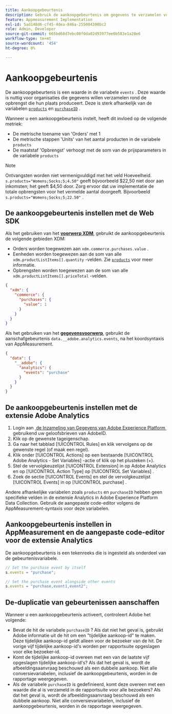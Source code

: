 ```yaml
---
title: Aankoopgebeurtenis
description: Gebruik de aankoopgebeurtenis om gegevens te verzamelen voor de metriek 'Bestellingen', 'Eenheden' en 'Opbrengst'.
feature: Appmeasurement Implementation
exl-id: 5ad148d6-cf45-4dea-846a-255004300bc2
role: Admin, Developer
source-git-commit: 665bd68d7ebc08f0da02d93977ee0b583e1a28e6
workflow-type: tm+mt
source-wordcount: '454'
ht-degree: 0%

---
```


# Aankoopgebeurtenis

De aankoopgebeurtenis is een waarde in de variabele `events` . Deze waarde is nuttig voor organisaties die gegevens willen verzamelen rond de opbrengst die hun plaats produceert. Deze is sterk afhankelijk van de variabelen [`products`](../products.md) en [`purchaseID`](../purchaseid.md) .

Wanneer u een aankoopgebeurtenis instelt, heeft dit invloed op de volgende metriek:

* De metrische toename van &#39;Orders&#39; met 1
* De metrische stappen &#39;Units&#39; van het aantal producten in de variabele `products`
* De maatstaf &#39;Opbrengst&#39; verhoogt met de som van de prijsparameters in de variabele `products`

>[!NOTE]
>
>Ontvangsten worden niet vermenigvuldigd met het veld Hoeveelheid. `s.products="Womens;Socks;5;4.50"` geeft bijvoorbeeld $22,50 niet door aan inkomsten; het geeft $4,50 door. Zorg ervoor dat uw implementatie de totale opbrengsten voor het vermelde aantal doorgeeft. Bijvoorbeeld `s.products="Womens;Socks;5;22.50"` .

## De aankoopgebeurtenis instellen met de Web SDK

Als het gebruiken van het [**voorwerp XDM**](/help/implement/aep-edge/xdm-var-mapping.md), gebruikt de aankoopgebeurtenis de volgende gebieden XDM:

* Orders worden toegewezen aan `xdm.commerce.purchases.value` .
* Eenheden worden toegewezen aan de som van alle `xdm.productListItems[].quantity` -velden. Zie [`products`](../products.md) voor meer informatie.
* Opbrengsten worden toegewezen aan de som van alle `xdm.productListItems[].priceTotal` -velden.

```json
{
  "xdm": {
    "commerce": {
      "purchases": {
        "value": 1
      }
    }
  }
}
```

Als het gebruiken van het [**gegevensvoorwerp**](/help/implement/aep-edge/data-var-mapping.md), gebruikt de aanschafgebeurtenis `data.__adobe.analytics.events`, na het koordsyntaxis van AppMeasurement.

```json
{
  "data": {
    "__adobe": {
      "analytics": {
        "events": "purchase"
      }
    }
  }
}
```

## De aankoopgebeurtenis instellen met de extensie Adobe Analytics

1. Login aan [&#x200B; de Inzameling van Gegevens van Adobe Experience Platform &#x200B;](https://experience.adobe.com/data-collection) gebruikend uw geloofsbrieven van AdobeID.
2. Klik op de gewenste tageigenschap.
3. Ga naar het tabblad [!UICONTROL Rules] en klik vervolgens op de gewenste regel (of maak een regel).
4. Klik onder [!UICONTROL Actions] op een bestaande [!UICONTROL Adobe Analytics - Set Variables] -actie of klik op het plusteken (+).
5. Stel de vervolgkeuzelijst [!UICONTROL Extension] in op Adobe Analytics en op [!UICONTROL Action Type] op [!UICONTROL Set Variables] .
6. Zoek de sectie [!UICONTROL Events] en stel de vervolgkeuzelijst [!UICONTROL Events] in op [!UICONTROL purchase] .

Andere afhankelijke variabelen zoals `products` en `purchaseID` hebben geen specifieke velden in de extensie Analytics in Adobe Experience Platform Data Collection. Gebruik de aangepaste code-editor volgens de AppMeasurement-syntaxis voor deze variabelen.

## Aankoopgebeurtenis instellen in AppMeasurement en de aangepaste code-editor voor de extensie Analytics

De aankoopgebeurtenis is een tekenreeks die is ingesteld als onderdeel van de gebeurtenisvariabele.

```js
// Set the purchase event by itself
s.events = "purchase";

// Set the purchase event alongside other events
s.events = "purchase,event1,event2";
```

## De-duplicatie van gebeurtenissen aanschaffen

Wanneer u een aankoopgebeurtenis activeert, controleert Adobe het volgende:

* Bevat de hit de variabele `purchaseID` ? Als dat niet het geval is, gebruikt Adobe informatie uit de hit om een &quot;tijdelijke aankoop-id&quot; te maken. Deze tijdelijke aankoop-id geldt alleen voor de bezoeker van de hit. De vorige vijf tijdelijke aankoop-id&#39;s worden per rapportsuite opgeslagen voor elke bezoeker-id.
* Komt de tijdelijke aankoop-id overeen met een van de laatste vijf opgeslagen tijdelijke aankoop-id&#39;s? Als dat het geval is, wordt de afbeeldingsaanvraag beschouwd als een dubbele aankoop. Niet alle conversievariabelen, inclusief de aankoopgebeurtenis, worden in de rapportage weergegeven.
* Als de variabele `purchaseID` is gedefinieerd, komt deze overeen met een waarde die al is verzameld in de rapportsuite voor alle bezoekers? Als dat het geval is, wordt de afbeeldingsaanvraag beschouwd als een dubbele aankoop. Niet alle conversievariabelen, inclusief de aankoopgebeurtenis, worden in de rapportage weergegeven.
